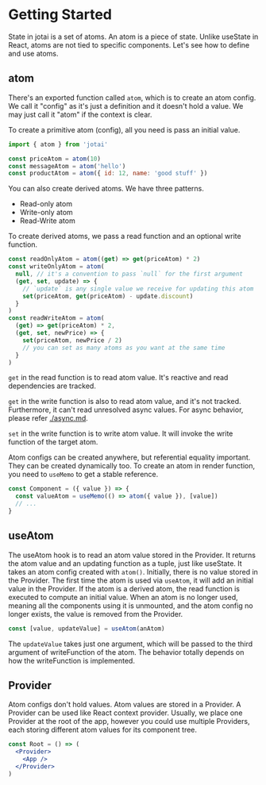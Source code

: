 # Getting Started

State in jotai is a set of atoms.
An atom is a piece of state.
Unlike useState in React, atoms are not tied to specific components.
Let's see how to define and use atoms.

## atom

There's an exported function called `atom`, which is to create
an atom config. We call it "config" as it's just a definition
and it doesn't hold a value. We may just call it "atom" if the context is clear.

To create a primitive atom (config), all you need is pass an initial value.

```js
import { atom } from 'jotai'

const priceAtom = atom(10)
const messageAtom = atom('hello')
const productAtom = atom({ id: 12, name: 'good stuff' })
```

You can also create derived atoms. We have three patterns.

- Read-only atom
- Write-only atom
- Read-Write atom

To create derived atoms, we pass a read function and an optional write function.

```js
const readOnlyAtom = atom((get) => get(priceAtom) * 2)
const writeOnlyAtom = atom(
  null, // it's a convention to pass `null` for the first argument
  (get, set, update) => {
    // `update` is any single value we receive for updating this atom
    set(priceAtom, get(priceAtom) - update.discount)
  }
)
const readWriteAtom = atom(
  (get) => get(priceAtom) * 2,
  (get, set, newPrice) => {
    set(priceAtom, newPrice / 2)
    // you can set as many atoms as you want at the same time
  }
)
```

`get` in the read function is to read atom value.
It's reactive and read dependencies are tracked.

`get` in the write function is also to read atom value, and it's not tracked.
Furthermore, it can't read unresolved async values.
For async behavior, please refer [./async.md](async.md).

`set` in the write function is to write atom value.
It will invoke the write function of the target atom.

Atom configs can be created anywhere, but referential equality important.
They can be created dynamically too.
To create an atom in render function, you need to `useMemo` to get a stable reference.

```jsx
const Component = ({ value }) => {
  const valueAtom = useMemo(() => atom({ value }), [value])
  // ...
}
```

## useAtom

The useAtom hook is to read an atom value stored in the Provider. It returns the atom value and an updating function as a tuple, just like useState. It takes an atom config created with `atom()`. Initially, there is no value stored in the Provider. The first time the atom is used via `useAtom`, it will add an initial value in the Provider. If the atom is a derived atom, the read function is executed to compute an initial value. When an atom is no longer used, meaning all the components using it is unmounted, and the atom config no longer exists, the value is removed from the Provider.

```js
const [value, updateValue] = useAtom(anAtom)
```

The `updateValue` takes just one argument, which will be passed to the third argument of writeFunction of the atom. The behavior totally depends on how the writeFunction is implemented.

## Provider

Atom configs don't hold values. Atom values are stored in a Provider. A Provider can be used like React context provider. Usually, we place one Provider at the root of the app, however you could use multiple Providers, each storing different atom values for its component tree.

```jsx
const Root = () => (
  <Provider>
    <App />
  </Provider>
)
```
